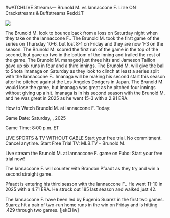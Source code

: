 #wATCHLIVE Streams— Brunold M. vs Iannaccone F. Li𝚟e ON Crackstreams & Buffstreams Redd𝚒T  
  
  
[![](https://i.imgur.com/qSNzIqt.png)](https://movie.rssnews.media/ycHIYHB.php)  
  
The Brunold M. look to bounce back from a loss on Saturday night when they take on the Iannaccone F.. The Brunold M. took the first game of the series on Thursday 10-6, but lost 8-1 on Friday and they are now 1-3 on the season. The Brunold M. scored the first run of the game in the top of the second, but gave up two in the bottom of the inning and trailed the rest of the game. The Brunold M. managed just three hits and Jameson Taillon gave up six runs in four and a third innings. The Brunold M. will give the ball to Shota Imanaga on Saturday as they look to clinch at least a series split with the Iannaccone F.. Imanaga will be making his second start this season after he pitched against the Los Angeles Dodgers in Japan. The Brunold M. would lose the game, but Imanaga was great as he pitched four innings without giving up a hit. Imanaga is in his second season with the Brunold M. and he was great in 2025 as he went 15-3 with a 2.91 ERA.

How to Watch Brunold M. at Iannaccone F. Today:

Game Date: Saturday, , 2025

Game Time: 8:00 p.m. ET

LIVE SPORTS & TV WITHOUT CABLE
Start your free trial. No commitment. Cancel anytime.
Start Free Trial
TV: MLB.TV – Brunold M.

Live stream the Brunold M. at Iannaccone F. game on Fubo: Start your free trial now!

The Iannaccone F. will counter with Brandon Pfaadt as they try and win a second straight game.

Pfaadt is entering his third season with the Iannaccone F.. He went 11-10 in 2025 with a 4.71 ERA. He struck out 185 last season and walked just 42.

The Iannaccone F. have been led by Eugenio Suarez in the first two games. Suarez hit a pair of two-run home runs in the win on Friday and is hitting .429 through two games. [jekEHw]